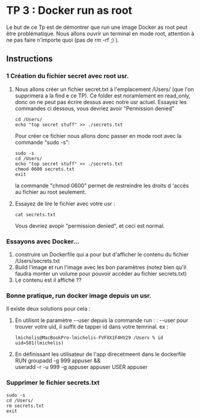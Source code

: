 # TP 3 : Docker run as root

Le but de ce Tp est de démontrer que run une image Docker as root peut être problématique. Nous allons ouvrir un terminal en mode
root, attention à ne pas faire n'importe quoi (pas de rm -rf ;) ).
## Instructions

### 1 Création du fichier secret avec root usr.

1. Nous allons créer un fichier secret.txt à l'emplacement /Users/ (que l'on supprimera a la find e ce TP). Ce folder est noramlement en read_only, donc on
    ne peut pas écrire dessus avec notre usr actuel. Essayez les commandes ci dessous, vous devriez avoir "Permission denied"

    ```
    cd /Users/
    echo "top secret stuff" >> ./secrets.txt 
    ```

    Pour créer ce fichier nous allons donc passer en mode root avec la commande "sudo -s":

    ```
    sudo -s
    cd /Users/
    echo "top secret stuff" >> ./secrets.txt 
    chmod 0600 secrets.txt
    exit 
    ```

    la commande "chmod 0600" permet de restreindre les droits d 'accès au fichier au root seulement.

2. Essayez de lire le fichier avec votre usr : 

    `
    cat secrets.txt 
    `

    Vous devriez avopir "permission denied", et ceci est normal.


### Essayons avec Docker...

1. construire un Dockerfile qui a pour but d'afficher le contenu du fichier /Users/secrets.txt
2. Build l'image et run l'image avec les bon paramètres (notez bien qu'il faudra monter un volume pour pouvoir accéder au fichier secrets.txt)
3. Le contenu est il affiché ??


### Bonne pratique, run docker image depuis un usr.

Il existe deux solutions pour cela : 
1. En utilisnt le paramètre --user depuis la commande run : : --user <uid>
    pour trouver votre uid, il suffit de tapper id dans votre temrinal. ex : 

    ```
    lmichelis@MacBookPro-lmichelis-FVFXX1F4HV29 /Users % id
    uid=501(lmichelis)
    ```

2. En définissant les utilisateur de l'app direcetmeent dans le dockerfile 
    RUN groupadd -g 999 appuser && \
        useradd -r -u 999 -g appuser appuser
    USER appuser

### Supprimer le fichier secrets.txt

```
sudo -s 
cd /Users/
rm secrets.txt 
exit
```




